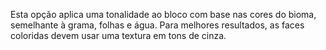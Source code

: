 Esta opção aplica uma tonalidade ao bloco com base nas cores do bioma, semelhante à grama, folhas e água. Para melhores resultados, as faces coloridas devem usar uma textura em tons de cinza.